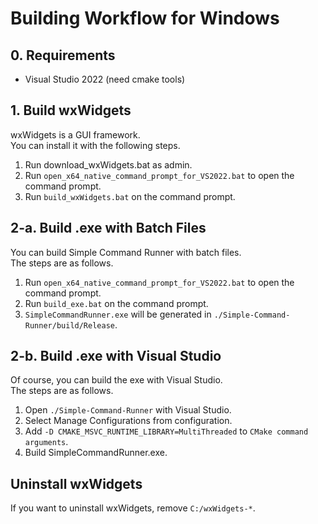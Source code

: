 # Building Workflow for Windows

## 0. Requirements
- Visual Studio 2022 (need cmake tools)

## 1. Build wxWidgets
wxWidgets is a GUI framework.<br>
You can install it with the following steps.

1. Run download_wxWidgets.bat as admin.
2. Run `open_x64_native_command_prompt_for_VS2022.bat` to open the command prompt.
3. Run `build_wxWidgets.bat` on the command prompt.

## 2-a. Build .exe with Batch Files
You can build Simple Command Runner with batch files.<br>
The steps are as follows.

1. Run `open_x64_native_command_prompt_for_VS2022.bat` to open the command prompt.
2. Run `build_exe.bat` on the command prompt.
3. `SimpleCommandRunner.exe` will be generated in `./Simple-Command-Runner/build/Release`.

## 2-b. Build .exe with Visual Studio
Of course, you can build the exe with Visual Studio.<br>
The steps are as follows.

1. Open `./Simple-Command-Runner` with Visual Studio.
2. Select Manage Configurations from configuration.
3. Add `-D CMAKE_MSVC_RUNTIME_LIBRARY=MultiThreaded` to `CMake command arguments`.
4. Build SimpleCommandRunner.exe.

## Uninstall wxWidgets
If you want to uninstall wxWidgets, remove `C:/wxWidgets-*`.